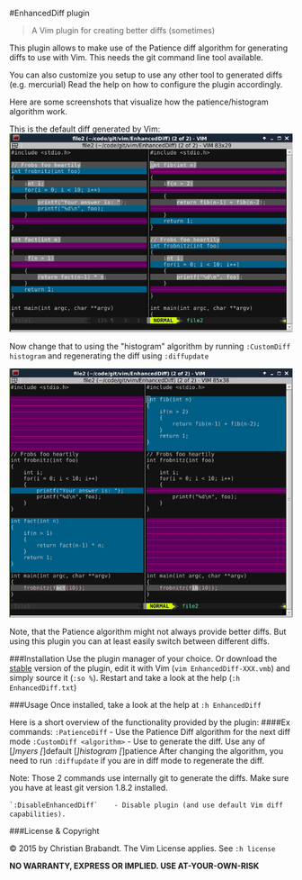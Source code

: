 #EnhancedDiff plugin
> A Vim plugin for creating better diffs (sometimes)

This plugin allows to make use of the Patience diff algorithm for generating diffs to use with Vim. This needs the git command line tool available.

You can also customize you setup to use any other tool to generated diffs (e.g. mercurial) Read the help on how to configure the plugin accordingly.

Here are some screenshots that visualize how the patience/histogram algorithm work.

This is the default diff generated by Vim:
![Default diff](default_diff.png)

Now change that to using the "histogram" algorithm by running `:CustomDiff histogram`
and regenerating the diff using `:diffupdate`

![histogram diff](histogram_diff.png)

Note, that the Patience algorithm might not always provide better diffs. But using this plugin you can at least easily switch between different diffs.

###Installation
Use the plugin manager of your choice. Or download the [stable][] version of the plugin, edit it with Vim (`vim EnhancedDiff-XXX.vmb`) and simply source it (`:so %`). Restart and take a look at the help (`:h EnhancedDiff.txt`)

[stable]: http://www.vim.org/scripts/script.php?script_id=

###Usage
Once installed, take a look at the help at `:h EnhancedDiff`

Here is a short overview of the functionality provided by the plugin:
####Ex commands:
    `:PatienceDiff` - Use the Patience Diff algorithm for the next diff mode
    `:CustomDiff <algorithm>`  - Use <algorithm> to generate the diff. Use any of
			       [*]myers
			       [*]default
			       [*]histogram
			       [*]patience
			       After changing the algorithm, you need to run `:diffupdate`
			       if you are in diff mode to regenerate the diff.

Note: Those 2 commands use internally git to generate the diffs.
Make sure you have at least git version 1.8.2 installed.

    `:DisableEnhancedDiff`    - Disable plugin (and use default Vim diff capabilities).

###License & Copyright

© 2015 by Christian Brabandt. The Vim License applies. See `:h license`

__NO WARRANTY, EXPRESS OR IMPLIED.  USE AT-YOUR-OWN-RISK__
